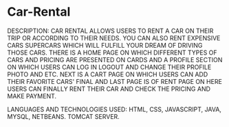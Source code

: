 # Car-Rental

DESCRIPTION:
CAR RENTAL ALLOWS USERS TO RENT A CAR ON THEIR TRIP OR ACCORDING TO THEIR NEEDS. YOU CAN ALSO RENT EXPENSIVE CARS SUPERCARS WHICH WILL FULFILL
YOUR DREAM OF DRIVING THOSE CARS. THERE IS A HOME PAGE ON WHICH DIFFERENT TYPES OF CARS AND PRICING ARE PRESENTED ON CARDS AND A PROFILE 
SECTION ON WHICH USERS CAN LOG IN LOGOUT AND CHANGE THEIR PROFILE PHOTO AND ETC. NEXT IS A CART PAGE ON WHICH USERS CAN ADD THEIR FAVORITE CARS' FINAL AND
LAST PAGE IS OF RENT PAGE ON HERE USERS CAN FINALLY RENT THEIR CAR AND CHECK THE PRICING AND MAKE PAYMENT.

LANGUAGES AND TECHNOLOGIES USED:
HTML, CSS, JAVASCRIPT, JAVA, MYSQL, NETBEANS. TOMCAT SERVER.
